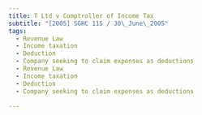 ```yaml
---
title: T Ltd v Comptroller of Income Tax 
subtitle: "[2005] SGHC 115 / 30\_June\_2005"
tags:
  - Revenue Law
  - Income taxation
  - Deduction
  - Company seeking to claim expenses as deductions
  - Revenue Law
  - Income taxation
  - Deduction
  - Company seeking to claim expenses as deductions

---
```


